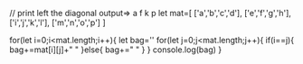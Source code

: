 // print left the diagonal output=> a f k p
let mat=[
        ['a','b','c','d'],
        ['e','f','g','h'],
        ['i','j','k','l'],
        ['m','n','o','p']
]

for(let i=0;i<mat.length;i++){
  let bag=''
  for(let j=0;j<mat.length;j++){
    if(i==j){
      bag+=mat[i][j]+" "
    }else{
      bag+=" "
    }
  }
  console.log(bag)
}
